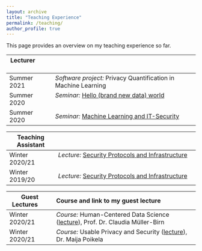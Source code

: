 ```yaml
---
layout: archive
title: "Teaching Experience"
permalink: /teaching/
author_profile: true
---
```


This page provides an overview on my teaching experience so far.


| Lecturer &nbsp; &nbsp; &nbsp; &nbsp; &nbsp;&nbsp; &nbsp; &nbsp; &nbsp;           |                                                               |
| ---------          |:---------                                                      |
| Summer 2021        | *Software project:* Privacy Quantification in Machine Learning |
| Summer 2020        | *Seminar:* [Hello (brand new data) world](https://fraboeni.github.io/teaching/2020-spring-teaching-ethicalML)     &nbsp; &nbsp; &nbsp; &nbsp; &nbsp;&nbsp; &nbsp; &nbsp; &nbsp; &nbsp; &nbsp; &nbsp; &nbsp; &nbsp;&nbsp; &nbsp; &nbsp; &nbsp;   &nbsp; &nbsp; &nbsp; &nbsp; &nbsp;&nbsp; &nbsp; &nbsp; &nbsp;     &nbsp; &nbsp; &nbsp; &nbsp; &nbsp;&nbsp; &nbsp; &nbsp; &nbsp;          |
| Summer 2020        | *Seminar:* [Machine Learning and IT-Security](https://fraboeni.github.io/teaching/2020-spring-teaching-ITsecML)                    |

| Teaching Assistant |                                                               |
| ---------          |:---------                                                      |
| Winter 2020/21     | *Lecture:* [Security Protocols and Infrastructure](https://fraboeni.github.io/teaching/2019-fall-teaching-spi)     &nbsp; &nbsp; &nbsp; &nbsp; &nbsp; &nbsp; &nbsp;  &nbsp; &nbsp; &nbsp;  &nbsp; &nbsp; &nbsp; &nbsp; &nbsp;&nbsp; &nbsp; &nbsp; &nbsp;  &nbsp; &nbsp; &nbsp; &nbsp; &nbsp;&nbsp; &nbsp; &nbsp; &nbsp; &nbsp; &nbsp;     |
| Winter 2019/20     | *Lecture:* [Security Protocols and Infrastructure](https://fraboeni.github.io/teaching/2019-fall-teaching-spi)               |


| Guest Lectures   &nbsp;&nbsp;&nbsp; &nbsp; | Course and link to my guest lecture                                                             |
| ---------          |:---------                                                      |
| Winter 2020/21     | *Course:* Human-Centered Data Science ([lecture](https://fraboeni.github.io/talks/2021-02-01-talk-4)), Prof. Dr. Claudia Müller-Birn      &nbsp; &nbsp; &nbsp; &nbsp;       |
| Winter 2020/21     | *Course:* Usable Privacy and Security ([lecture](https://fraboeni.github.io/talks/2021-01-12-talk-3)), Dr. Maija Poikela               |


